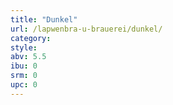 ```yaml
---
title: "Dunkel"
url: /lapwenbra-u-brauerei/dunkel/
category: 
style: 
abv: 5.5
ibu: 0
srm: 0
upc: 0
---
```


